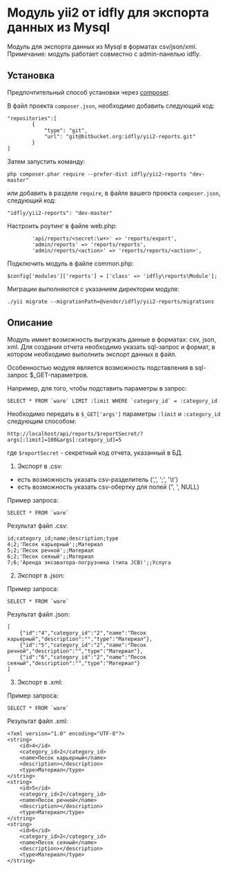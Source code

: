 Модуль yii2 от idfly для экспорта данных из Mysql
=====================
Модуль для экспорта данных из Mysql в форматах csv/json/xml.
Примечание: модуль работает совместно с admin-панелью idfly.


Установка
---------
Предпочтительный способ установки через [composer](http://getcomposer.org/download/).

В файл проекта `composer.json`, необходимо добавить следующий код:
```
"repositories":[
        {
            "type": "git",
            "url": "git@bitbucket.org:idfly/yii2-reports.git"
        }
]
```

Затем запустить команду:
```
php composer.phar require --prefer-dist idfly/yii2-reports "dev-master"
```

или добавить в разделе `require`, в файле вашего проекта `composer.json`, следующий код:
```
"idfly/yii2-reports": "dev-master"
```

Настроить роутинг в файле web.php: 
```
        'api/reports/<secret:\w+>' => 'reports/export',
        'admin/reports' => 'reports/reports',
        'admin/reports/<action>' => 'reports/reports/<action>',
```

Подключить модуль в файле common.php:
```
$config['modules']['reports'] = ['class' => 'idfly\reports\Module'];
```

Миграции выполняются с указанием директории модуля:

```
﻿./yii migrate --migrationPath=@vendor/idfly/yii2-reports/migrations
```

Описание
---------
Модуль иммет возможность выгружать данные в форматах: csv, json, xml.
Для создания отчета необходимо указать sql-запрос и формат, в котором 
необходимо выполнить экспорт данных в файл.

Особенностью модуля является возможность подставления в sql-запрос 
$_GET-параметров.

Например, для того, чтобы подставить параметры в запрос:

```
SELECT * FROM `ware` LIMIT :limit WHERE `category_id` = :category_id
```

Необходимо передать в `$_GET['args']` параметры `:limit` и `:category_id` 
следующим способом: 

```
http://localhost/api/reports/$reportSecret/?args[:limit]=100&args[:category_id]=5
```

где `$reportSecret` - секретный код отчета, указанный в БД.



1) Экспорт в .csv:
 
 - есть возможность указать csv-разделитель (',', ';', '\t')
 - есть возможность указать csv-обертку для полей (", ', NULL)
 

Пример запроса: 
```
SELECT * FROM `ware`
```
Результат файл .csv:
```
id;category_id;name;description;type
4;2;'Песок карьерный';;Материал
5;2;'Песок речной';;Материал
6;2;'Песок сеяный';;Материал
7;6;'Аренда эксаватора-погрузчика (типа JCB)';;Услуга
```


2) Экспорт в .json:

Пример запроса: 
```
SELECT * FROM `ware`
```
Результат файл .json:
```
[
    {"id":"4","category_id":"2","name":"Песок карьерный","description":"","type":"Материал"},
    {"id":"5","category_id":"2","name":"Песок речной","description":"","type":"Материал"},
    {"id":"6","category_id":"2","name":"Песок сеяный","description":"","type":"Материал"}
]
```


3) Экспорт в .xml:

Пример запроса: 
```
SELECT * FROM `ware`
```
Результат файл .xml:
```
<?xml version="1.0" encoding="UTF-8"?>
<string>
	<id>4</id>
	<category_id>2</category_id>
	<name>Песок карьерный</name>
	<description></description>
	<type>Материал</type>
</string>
<string>
	<id>5</id>
	<category_id>2</category_id>
	<name>Песок речной</name>
	<description></description>
	<type>Материал</type>
</string>
<string>
	<id>6</id>
	<category_id>2</category_id>
	<name>Песок сеяный</name>
	<description></description>
	<type>Материал</type>
</string>
```